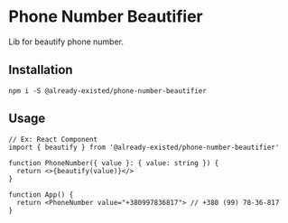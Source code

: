 # Phone Number Beautifier

Lib for beautify phone number.

## Installation

```
npm i -S @already-existed/phone-number-beautifier
```

## Usage

```tsx
// Ex: React Component
import { beautify } from '@already-existed/phone-number-beautifier'

function PhoneNumber({ value }: { value: string }) {
  return <>{beautify(value)}</>
}

function App() {
  return <PhoneNumber value="+380997836817"> // +380 (99) 78-36-817
}
```

